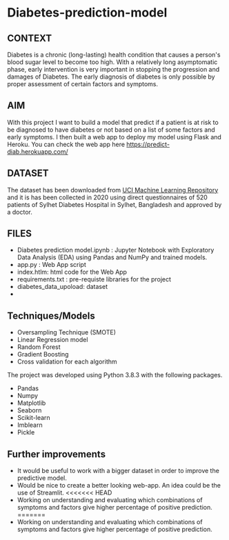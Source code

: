 # Diabetes-prediction-model

## CONTEXT
Diabetes is a chronic (long-lasting) health condition that causes a person's blood sugar level to become too high. 
With a relatively long asymptomatic phase, early intervention is very important in stopping the progression and damages of Diabetes. The early diagnosis of diabetes is only possible by proper assessment of certain factors and symptoms.

## AIM
With this project I want to build a model that predict if a patient is at risk to be diagnosed to have diabetes or not based on a list of some factors and early symptoms. I then built a web app to deploy my model using Flask and Heroku. You can check the web app here https://predict-diab.herokuapp.com/

## DATASET

The dataset has been downloaded from  [UCI Machine Learning Repository ](https://archive.ics.uci.edu/ml/datasets/Early+stage+diabetes+risk+prediction+dataset.#) and it is has been collected in 2020 using direct questionnaires of 520 patients of Sylhet Diabetes Hospital in Sylhet, Bangladesh and approved by a doctor.

## FILES
- Diabetes prediction model.ipynb : Jupyter Notebook with Exploratory Data Analysis (EDA) using Pandas and NumPy and trained models.
- app.py : Web App script
- index.htlm: html code for the Web App
- requirements.txt : pre-requiste libraries for the project
- diabetes_data_upoload: dataset 
- 


## Techniques/Models
- Oversampling Technique (SMOTE)
- Linear Regression model
- Random Forest
- Gradient Boosting
- Cross validation for each algorithm

The project was developed using Python 3.8.3 with the following packages.

- Pandas
- Numpy
- Matplotlib
- Seaborn
- Scikit-learn
- Imblearn
- Pickle

## Further improvements
- It would be useful to work with a bigger dataset in order to improve the predictive model.
- Would be nice to create a better looking  web-app. An idea could be the use of  Streamlit.
<<<<<<< HEAD
- Working on understanding and evaluating which combinations of symptoms and factors give higher percentage of positive prediction.
=======
- Working on understanding and evaluating which combinations of symptoms and factors give higher percentage of positive prediction.

